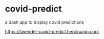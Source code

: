 # covid-predict

a dash app to display covid predictions

https://lavender-covid-predict.herokuapp.com
